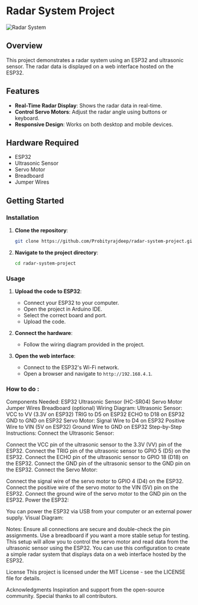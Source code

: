 # Radar System Project

![Radar System](https://via.placeholder.com/800x200.png?text=Radar+System+Project)

## Overview

This project demonstrates a radar system using an ESP32 and ultrasonic sensor. The radar data is displayed on a web interface hosted on the ESP32.

## Features

- **Real-Time Radar Display**: Shows the radar data in real-time.
- **Control Servo Motors**: Adjust the radar angle using buttons or keyboard.
- **Responsive Design**: Works on both desktop and mobile devices.

## Hardware Required

- ESP32
- Ultrasonic Sensor
- Servo Motor
- Breadboard
- Jumper Wires

## Getting Started

### Installation

1. **Clone the repository**:
    ```bash
    git clone https://github.com/Probityrajdeep/radar-system-project.git
    ```
2. **Navigate to the project directory**:
    ```bash
    cd radar-system-project
    ```

### Usage

1. **Upload the code to ESP32**:
    - Connect your ESP32 to your computer.
    - Open the project in Arduino IDE.
    - Select the correct board and port.
    - Upload the code.

2. **Connect the hardware**:
    - Follow the wiring diagram provided in the project.

3. **Open the web interface**:
    - Connect to the ESP32's Wi-Fi network.
    - Open a browser and navigate to `http://192.168.4.1`.

### How to do :
Components Needed:
ESP32
Ultrasonic Sensor (HC-SR04)
Servo Motor
Jumper Wires
Breadboard (optional)
Wiring Diagram:
Ultrasonic Sensor:
VCC to VV (3.3V on ESP32)
TRIG to D5 on ESP32
ECHO to D18 on ESP32
GND to GND on ESP32
Servo Motor:
Signal Wire to D4 on ESP32
Positive Wire to VIN (5V on ESP32)
Ground Wire to GND on ESP32
Step-by-Step Instructions:
Connect the Ultrasonic Sensor:

Connect the VCC pin of the ultrasonic sensor to the 3.3V (VV) pin of the ESP32.
Connect the TRIG pin of the ultrasonic sensor to GPIO 5 (D5) on the ESP32.
Connect the ECHO pin of the ultrasonic sensor to GPIO 18 (D18) on the ESP32.
Connect the GND pin of the ultrasonic sensor to the GND pin on the ESP32.
Connect the Servo Motor:

Connect the signal wire of the servo motor to GPIO 4 (D4) on the ESP32.
Connect the positive wire of the servo motor to the VIN (5V) pin on the ESP32.
Connect the ground wire of the servo motor to the GND pin on the ESP32.
Power the ESP32:

You can power the ESP32 via USB from your computer or an external power supply.
Visual Diagram:

Notes:
Ensure all connections are secure and double-check the pin assignments.
Use a breadboard if you want a more stable setup for testing.
This setup will allow you to control the servo motor and read data from the ultrasonic sensor using the ESP32. You can use this configuration to create a simple radar system that displays data on a web interface hosted by the ESP32.



License
This project is licensed under the MIT License - see the LICENSE file for details.

Acknowledgments
Inspiration and support from the open-source community.
Special thanks to all contributors.

